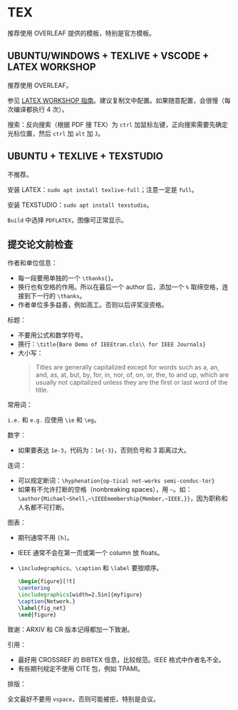 # TEX

推荐使用 OVERLEAF 提供的模板，特别是官方模板。

## UBUNTU/WINDOWS + TEXLIVE + VSCODE + LATEX WORKSHOP

推荐使用 OVERLEAF。

参见 [LATEX WORKSHOP 指南](https://zhuanlan.zhihu.com/p/166523064)。建议复制文中配置。如果随意配置，会很慢（每次编译都执行 4 次）。

搜索：反向搜索（根据 PDF 搜 TEX）为 `ctrl` 加鼠标左键，正向搜索需要先确定光标位置，然后 `ctrl` 加 `alt` 加 `J`。

## UBUNTU + TEXLIVE + TEXSTUDIO

不推荐。

安装 LATEX：`sudo apt install texlive-full`；注意一定是 `full`。

安装 TEXSTUDIO：`sudo apt install texstudio`。

`Build` 中选择 `PDFLATEX`，图像可正常显示。

## 提交论文前检查

作者和单位信息：

- 每一段要用单独的一个 `\thanks{}`。
- 换行也有空格的作用。所以在最后一个 author 后，添加一个 `%` 取缔空格，连接到下一行的 `\thanks`。
- 作者单位多多益善，例如高工。否则以后评奖没资格。

标题：

- 不要用公式和数学符号。
- 换行：`\title{Bare Demo of IEEEtran.cls\\ for IEEE Journals}`
- 大小写：
  > Titles are generally capitalized except for words such as a, an, and, as, at, but, by, for, in, nor, of, on, or, the, to and up, which are usually not capitalized unless they are the first or last word of the title.

常用词：

`i.e.` 和 `e.g.` 应使用 `\ie` 和 `\eg`。

数字：

- 如果要表达 `1e-3`，代码为：`1e{-3}`，否则负号和 3 距离过大。

连词：

- 可以规定断词：`\hyphenation{op-tical net-works semi-conduc-tor}`
- 如果有不允许打断的空格（nonbreaking spaces），用 `~`。如：`\author{Michael~Shell,~\IEEEmembership{Member,~IEEE,}}`，因为职称和人名都不可打断。

图表：

- 期刊通常不用 `[h]`。
- IEEE 通常不会在第一页或第一个 column 放 floats。
- `\includegraphics`、`\caption` 和 `\label` 要按顺序。

  ```tex
  \begin{figure}[!t]
  \centering
  \includegraphics[width=2.5in]{myfigure}
  \caption{Network.}
  \label{fig_net}
  \end{figure}
  ```

致谢：ARXIV 和 CR 版本记得都加一下致谢。

引用：

- 最好用 CROSSREF 的 BIBTEX 信息，比较规范。IEEE 格式中作者名不全。
- 有些期刊规定不使用 CITE 包，例如 TPAMI。

排版：

全文最好不要用 `vspace`，否则可能被拒，特别是会议。

